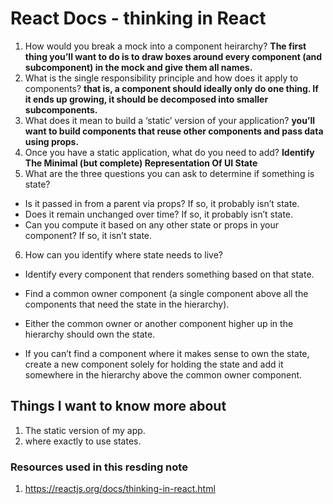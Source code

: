 # React Docs - thinking in React


1. How would you break a mock into a component heirarchy?
**The first thing you’ll want to do is to draw boxes around every component (and subcomponent) in the mock and give them all names.**
2. What is the single responsibility principle and how does it apply to components?
**that is, a component should ideally only do one thing. If it ends up growing, it should be decomposed into smaller subcomponents.**
3. What does it mean to build a ‘static’ version of your application?
**you’ll want to build components that reuse other components and pass data using props.**
4. Once you have a static application, what do you need to add?
**Identify The Minimal (but complete) Representation Of UI State**
5. What are the three questions you can ask to determine if something is state?

  * Is it passed in from a parent via props? If so, it probably isn’t state.
  * Does it remain unchanged over time? If so, it probably isn’t state.
  * Can you compute it based on any other state or props in  your component? If so, it isn’t state.

6. How can you identify where state needs to live?

* Identify every component that renders something based on that state.

* Find a common owner component (a single component above all the components that need the state in the hierarchy).

* Either the common owner or another component higher up in the hierarchy should own the state.

* If you can’t find a component where it makes sense to own the state, create a new component solely for holding the state and add it somewhere in the hierarchy above the common owner component.

## Things I want to know more about

1. The static version of my app.
2. where exactly to use states.

### Resources used in this resding note

 1. <https://reactjs.org/docs/thinking-in-react.html>

